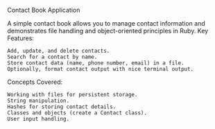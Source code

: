 Contact Book Application

A simple contact book allows you to manage contact information and demonstrates file handling and object-oriented principles in Ruby.
Key Features:

    Add, update, and delete contacts.
    Search for a contact by name.
    Store contact data (name, phone number, email) in a file.
    Optionally, format contact output with nice terminal output.

Concepts Covered:

    Working with files for persistent storage.
    String manipulation.
    Hashes for storing contact details.
    Classes and objects (create a Contact class).
    User input handling.
